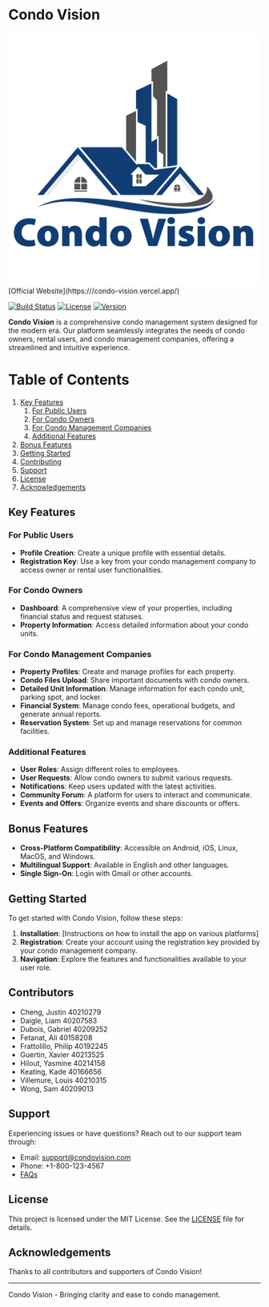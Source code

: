 # Condo Vision
<img src="./public/logo.png" alt="drawing"/>
[Official Website](https:///condo-vision.vercel.app/)

[![Build Status](https://img.shields.io/badge/build-passing-brightgreen)](link_to_build_status)
[![License](https://img.shields.io/badge/license-MIT-blue)](link_to_license)
[![Version](https://img.shields.io/badge/version-1.0.0-red)](link_to_version)

**Condo Vision** is a comprehensive condo management system designed for the modern era. Our platform seamlessly integrates the needs of condo owners, rental users, and condo management companies, offering a streamlined and intuitive experience.

# Table of Contents
1. [Key Features](#key-features)
    1. [For Public Users](#for-public-users)
    2. [For Condo Owners](#for-condo-owners)
    3. [For Condo Management Companies](#for-condo-management-companies)
    4. [Additional Features](#additional-features)
2. [Bonus Features](#bonus-features)
3. [Getting Started](#getting-started)
4. [Contributing](#contributors)
5. [Support](#support)
6. [License](#license)
7. [Acknowledgements](#acknowledgements)

## Key Features

### For Public Users
- **Profile Creation**: Create a unique profile with essential details.
- **Registration Key**: Use a key from your condo management company to access owner or rental user functionalities.

### For Condo Owners
- **Dashboard**: A comprehensive view of your properties, including financial status and request statuses.
- **Property Information**: Access detailed information about your condo units.

### For Condo Management Companies
- **Property Profiles**: Create and manage profiles for each property.
- **Condo Files Upload**: Share important documents with condo owners.
- **Detailed Unit Information**: Manage information for each condo unit, parking spot, and locker.
- **Financial System**: Manage condo fees, operational budgets, and generate annual reports.
- **Reservation System**: Set up and manage reservations for common facilities.

### Additional Features
- **User Roles**: Assign different roles to employees.
- **User Requests**: Allow condo owners to submit various requests.
- **Notifications**: Keep users updated with the latest activities.
- **Community Forum**: A platform for users to interact and communicate.
- **Events and Offers**: Organize events and share discounts or offers.

## Bonus Features
- **Cross-Platform Compatibility**: Accessible on Android, iOS, Linux, MacOS, and Windows.
- **Multilingual Support**: Available in English and other languages.
- **Single Sign-On**: Login with Gmail or other accounts.

## Getting Started
To get started with Condo Vision, follow these steps:

1. **Installation**: [Instructions on how to install the app on various platforms]
2. **Registration**: Create your account using the registration key provided by your condo management company.
3. **Navigation**: Explore the features and functionalities available to your user role.

## Contributors
- Cheng, Justin 40210279
- Daigle, Liam 40207583
- Dubois, Gabriel 40209252
- Fetanat, Ali 40158208
- Frattolillo, Philip 40192245
- Guertin, Xavier 40213525
- Hilout, Yasmine 40214158
- Keating, Kade 40166656
- Villemure, Louis 40210315
- Wong, Sam 40209013

## Support
Experiencing issues or have questions? Reach out to our support team through:
- Email: support@condovision.com
- Phone: +1-800-123-4567
- [FAQs](link_to_faqs)

## License
This project is licensed under the MIT License. See the [LICENSE](link_to_license_file) file for details.

## Acknowledgements
Thanks to all contributors and supporters of Condo Vision!

---

Condo Vision - Bringing clarity and ease to condo management.
